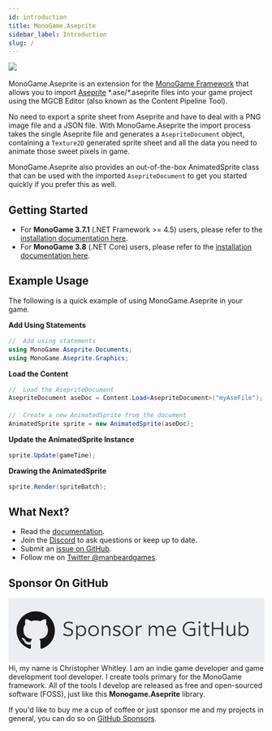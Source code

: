 ```yaml
---
id: introduction
title: MonoGame.Aseprite
sidebar_label: Introduction
slug: /
---
```


![](https://raw.githubusercontent.com/manbeardgames/monogame-aseprite/gh-pages-develop/static/img/monogame_aseprite_banner_800_200.png)

MonoGame.Aseprite is an extension for the [MonoGame Framework](https://www.monogame.net) that allows you to import [Aseprite](https://www.aseprite.org) \*.ase/\*.aseprite files into your game project using the MGCB Editor (also known as the Content Pipeline Tool).

No need to export a sprite sheet from Aseprite and have to deal with a PNG image file and a JSON file. With MonoGame.Aseprite the import process takes the single Aseprite file and generates a `AsepriteDocument` object, containing a `Texture2D` generated sprite sheet and all the data you need to animate those sweet pixels in game.

MonoGame.Aseprite also provides an out-of-the-box AnimatedSprite class that can be used with the imported `AsepriteDocument` to get you started quickly if you prefer this as well.


## Getting Started
* For **MonoGame 3.7.1** (.NET Framework >= 4.5) users, please refer to the [installation documentation here](getting-started/monogame37installation).
* For **MonoGame 3.8** (.NET Core) users, please refer to the [installation documentation here](getting-started/monogame38installation).

## Example Usage
The following is a quick example of using MonoGame.Aseprite in your game.

**Add Using Statements**
```csharp
//  Add using statements
using MonoGame.Aseprite.Documents;
using MonoGame.Aseprite.Graphics;
```

**Load the Content**
```csharp
//  Load the AsepriteDocument
AsepriteDocument aseDoc = Content.Load<AsepriteDocument>("myAseFile");

//  Create a new AnimatedSprite from the document
AnimatedSprite sprite = new AnimatedSprite(aseDoc);

```

**Update the AnimatedSprite Instance**
```csharp
sprite.Update(gameTime);
```

**Drawing the AnimatedSprite**
```csharp
sprite.Render(spriteBatch);
```


## What Next?
* Read the [documentation](https://manbeardgames.com/monogame-aseprite).
* Join the [Discord](https://discord.gg/8jFvHhuMJU) to ask questions or keep up to date.
* Submit an [issue on GitHub](https://github.com/manbeardgames/monogame-aseprite/issues).
* Follow me on [Twitter @manbeardgames](https://www.twitter.com/manbeardgames).


## Sponsor On GitHub
[![](/img/github_sponsor.png)](https://github.com/sponsors/manbeardgames)
 Hi, my name is Christopher Whitley. I am an indie game developer and game development tool developer. I create tools primary for the MonoGame framework. All of the tools I develop are released as free and open-sourced software (FOSS), just like this **Monogame.Aseprite** library.

 If you'd like to buy me a cup of coffee or just sponsor me and my projects in general, you can do so on [GitHub Sponsors](https://github.com/sponsors/manbeardgames).  


